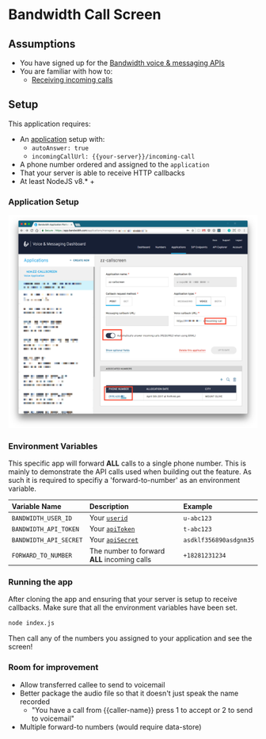 # Bandwidth Call Screen

## Assumptions
* You have signed up for the [Bandwidth voice & messaging APIs](https://app.bandwidth.com)
* You are familiar with how to:
  * [Receiving incoming calls](http://dev.bandwidth.com/howto/incomingCallandMessaging.html)

## Setup

This application requires:

* An [application](http://dev.bandwidth.com/ap-docs/methods/applications/applications.html) setup with:
  * `autoAnswer: true`
  * `incomingCallUrl: {{your-server}}/incoming-call`
* A phone number ordered and assigned to the `application`
* That your server is able to receive HTTP callbacks
* At least NodeJS v8.* +

### Application Setup

![callScreen-app-setup](callScreen-app-setup.png)


### Environment Variables

This specific app will forward **ALL** calls to a single phone number.  This is mainly to demonstrate the API calls used when building out the feature. As such it is required to specifiy a 'forward-to-number' as an environment variable.

| Variable Name          | Description                                                | Example                |
|:-----------------------|:-----------------------------------------------------------|:-----------------------|
| `BANDWIDTH_USER_ID`    | Your [`userid`](http://dev.bandwidth.com/security.html)    | `u-abc123`             |
| `BANDWIDTH_API_TOKEN`  | Your [`apiToken`](http://dev.bandwidth.com/security.html)  | `t-abc123`             |
| `BANDWIDTH_API_SECRET` | Your [`apiSecret`](http://dev.bandwidth.com/security.html) | `asdklf356890asdgnm35` |
| `FORWARD_TO_NUMBER`    | The number to forward **ALL** incoming calls               | `+18281231234`         |

### Running the app

After cloning the app and ensuring that your server is setup to receive callbacks.  Make sure that all the environment variables have been set.

```bash
node index.js
```

Then call any of the numbers you assigned to your application and see the screen!

### Room for improvement

* Allow transferred callee to send to voicemail
* Better package the audio file so that it doesn't just speak the name recorded
  * "You have a call from {{caller-name}} press 1 to accept or 2 to send to voicemail"
* Multiple forward-to numbers (would require data-store)

